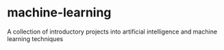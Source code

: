 # machine-learning
A collection of introductory projects into artificial intelligence and machine learning techniques
